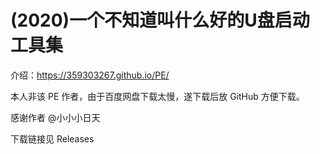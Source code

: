 # (2020)一个不知道叫什么好的U盘启动工具集
介绍：https://359303267.github.io/PE/

本人非该 PE 作者，由于百度网盘下载太慢，遂下载后放 GitHub 方便下载。

感谢作者 @小小小日天

下载链接见 Releases
